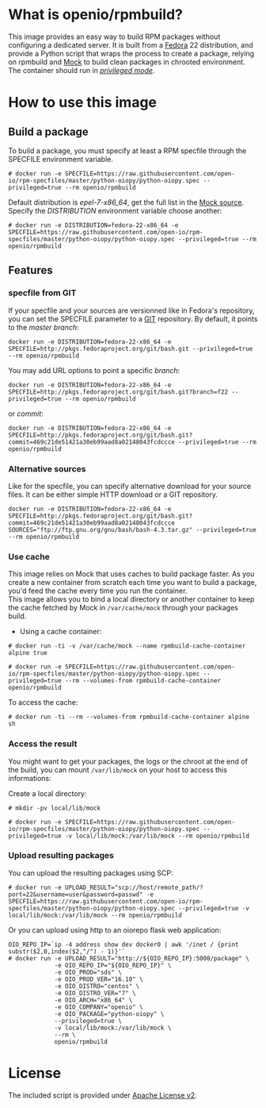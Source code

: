 # What is openio/rpmbuild?

This image provides an easy way to build RPM packages without configuring a dedicated server.
It is built from a [Fedora](https://getfedora.org) 22 distribution, and provide a Python script that wraps the process to create a package, relying on rpmbuild and [Mock](https://fedoraproject.org/wiki/Mock) to build clean packages in chrooted environment.  
The container should run in [*privileged mode*](http://blog.docker.com/2013/09/docker-can-now-run-within-docker/).  

# How to use this image

## Build a package

To build a package, you must specify at least a RPM specfile through the SPECFILE environment variable.  

```console
# docker run -e SPECFILE=https://raw.githubusercontent.com/open-io/rpm-specfiles/master/python-oiopy/python-oiopy.spec --privileged=true --rm openio/rpmbuild
```

Default distribution is *epel-7-x86_64*, get the full list in the [Mock source](http://pkgs.fedoraproject.org/cgit/mock.git/). Specify the *DISTRIBUTION* environment variable choose another:  

```console
# docker run -e DISTRIBUTION=fedora-22-x86_64 -e SPECFILE=https://raw.githubusercontent.com/open-io/rpm-specfiles/master/python-oiopy/python-oiopy.spec --privileged=true --rm openio/rpmbuild
```


## Features

### specfile from GIT
If your specfile and your sources are versionned like in Fedora's repository, you can set the SPECFILE parameter to a [GIT](https://git-scm.com) repository. By default, it points to the *master branch*:   

```console
docker run -e DISTRIBUTION=fedora-22-x86_64 -e SPECFILE=http://pkgs.fedoraproject.org/git/bash.git --privileged=true --rm openio/rpmbuild
```

You may add URL options to point a specific *branch*:  

```console
docker run -e DISTRIBUTION=fedora-22-x86_64 -e SPECFILE=http://pkgs.fedoraproject.org/git/bash.git?branch=f22 --privileged=true --rm openio/rpmbuild
```

or *commit*:  

```console
docker run -e DISTRIBUTION=fedora-22-x86_64 -e SPECFILE=http://pkgs.fedoraproject.org/git/bash.git?commit=469c21de51421a30eb99aad8a02148043fcdccce --privileged=true --rm openio/rpmbuild
```

### Alternative sources
Like for the specfile, you can specify alternative download for your source files. It can be either simple HTTP download or a GIT repository.  

```console
docker run -e DISTRIBUTION=fedora-22-x86_64 -e SPECFILE=http://pkgs.fedoraproject.org/git/bash.git?commit=469c21de51421a30eb99aad8a02148043fcdccce SOURCES="ftp://ftp.gnu.org/gnu/bash/bash-4.3.tar.gz" --privileged=true --rm openio/rpmbuild
```

### Use cache
This image relies on Mock that uses caches to build package faster. As you create a new container from scratch each time you want to build a package, you'd feed the cache every time you run the container.  
This image allows you to bind a local directory or another container to keep the cache fetched by Mock in `/var/cache/mock` through your packages build.  

* Using a cache container:  

```console
# docker run -ti -v /var/cache/mock --name rpmbuild-cache-container alpine true
```

```console
# docker run -e SPECFILE=https://raw.githubusercontent.com/open-io/rpm-specfiles/master/python-oiopy/python-oiopy.spec --privileged=true --rm --volumes-from rpmbuild-cache-container openio/rpmbuild
```
To access the cache:  

```console
# docker run -ti --rm --volumes-from rpmbuild-cache-container alpine sh
```

### Access the result
You might want to get your packages, the logs or the chroot at the end of the build, you can mount `/var/lib/mock` on your host to access this informations:

Create a local directory:

```console
# mkdir -pv local/lib/mock
```

```console
# docker run -e SPECFILE=https://raw.githubusercontent.com/open-io/rpm-specfiles/master/python-oiopy/python-oiopy.spec --privileged=true -v local/lib/mock:/var/lib/mock --rm openio/rpmbuild
```

### Upload resulting packages
You can upload the resulting packages using SCP:  

```console
# docker run -e UPLOAD_RESULT="scp://host/remote_path/?port=22&username=user&password=passwd" -e SPECFILE=https://raw.githubusercontent.com/open-io/rpm-specfiles/master/python-oiopy/python-oiopy.spec --privileged=true -v local/lib/mock:/var/lib/mock --rm openio/rpmbuild
```

Or you can upload using http to an oiorepo flask web application:

```console
OIO_REPO_IP=`ip -4 address show dev docker0 | awk '/inet / {print substr($2,0,index($2,"/") - 1)}'`
# docker run -e UPLOAD_RESULT="http://${OIO_REPO_IP}:5000/package" \
             -e OIO_REPO_IP="${OIO_REPO_IP}" \
             -e OIO_PROD="sds" \
             -e OIO_PROD_VER="16.10" \
             -e OIO_DISTRO="centos" \
             -e OIO_DISTRO_VER="7" \
             -e OIO_ARCH="x86_64" \
             -e OIO_COMPANY="openio" \
             -e OIO_PACKAGE="python-oiopy" \
             --privileged=true \
             -v local/lib/mock:/var/lib/mock \
             --rm \
             openio/rpmbuild
```

# License

The included script is provided under [Apache License v2](http://www.apache.org/licenses/LICENSE-2.0).
